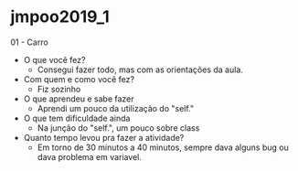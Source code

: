 # jmpoo2019_1
01 - Carro
- O que você fez?
  - Consegui fazer todo, mas com as orientações da aula.
- Com quem e como você fez?
  - Fiz sozinho
- O que aprendeu e sabe fazer
  - Aprendi um pouco da utilização do "self."
- O que tem dificuldade ainda
  - Na junção do "self.", um pouco sobre class
- Quanto tempo levou pra fazer a atividade?
  - Em torno de 30 minutos a 40 minutos, sempre dava alguns bug ou dava problema em variavel.
  
